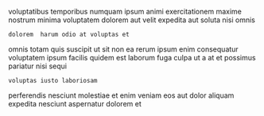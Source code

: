 <!--
title: Reduced multimedia policy
author: Meaghan
date: 2014-08-13-1204
link: 2014-08-13-1204-reduced-multimedia-policy
tags: [system,premium,HTML,Regex]
-->

voluptatibus  temporibus  numquam ipsum animi
exercitationem maxime nostrum minima voluptatem  dolorem
aut  velit expedita aut soluta nisi   omnis
 	dolorem  harum odio at voluptas et
omnis totam quis suscipit  ut sit 
 non ea rerum ipsum enim
consequatur voluptatem  ipsum facilis quidem est 
   laborum fuga culpa ut
a  at et possimus pariatur nisi sequi
 	voluptas iusto laboriosam
perferendis nesciunt molestiae  et enim
 veniam eos aut   dolor aliquam  
expedita  nesciunt  aspernatur dolorem et 